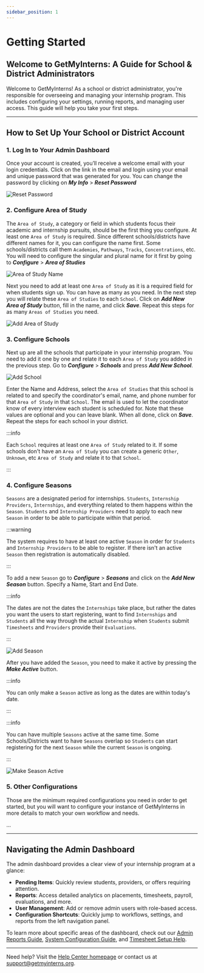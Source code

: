 ```yaml
---
sidebar_position: 1
---
```


# Getting Started

## Welcome to GetMyInterns: A Guide for School & District Administrators

Welcome to GetMyInterns! As a school or district administrator, you're responsible for overseeing and managing your internship program. This includes configuring your settings, running reports, and managing user access. This guide will help you take your first steps.

---

## How to Set Up Your School or District Account

### 1. Log In to Your Admin Dashboard

Once your account is created, you’ll receive a welcome email with your login credentials. Click on the link in the email and login using your email and unique password that was generated for you. You can change the password by clicking on **_My Info_** > **_Reset Password_**

![Reset Password](images/password-reset.png)

### 2. Configure Area of Study

The `Area of Study`, a category or field in which students focus their academic and internship pursuits, should be the first thing you configure. At least one `Area of Study` is required. Since different schools/districts have different names for it, you can configure the name first. Some schools/districts call them `Academies`, `Pathways`, `Tracks`, `Concentrations`, etc. You will need to configure the singular and plural name for it first by going to **_Configure_** > **_Area of Studies_**

![Area of Study Name](images/area-of-study-name.png)

Next you need to add at least one `Area of Study` as it is a required field for when students sign up. You can have as many as you need. In the next step you will relate these `Area of Studies` to each `School`. Click on **_Add New Area of Study_** button, fill in the name, and click **_Save_**. Repeat this steps for as many `Areas of Studies` you need.

![Add Area of Study](images/add-area-of-study.png)

### 3. Configure Schools

Next up are all the schools that participate in your internship program. You need to add it one by one and relate it to each `Area of Study` you added in the previous step. Go to **_Configure_** > **_Schools_** and press **_Add New School_**.

![Add School](images/add-school.png)

Enter the Name and Address, select the `Area of Studies` that this school is related to and specify the coordinator's email, name, and phone number for that `Area of Study` in that `School`. The email is used to let the coordinator know of every interview each student is scheduled for. Note that these values are optional and you can leave blank. When all done, click on **_Save_**. Repeat the steps for each school in your district.

:::info

Each `School` requires at least one `Area of Study` related to it. If some schools don't have an `Area of Study` you can create a generic `Other`, `Unknown`, etc `Area of Study` and relate it to that `School`.

:::

### 4. Configure Seasons

`Seasons` are a designated period for internships. `Students`, `Internship Providers`, `Internships`, and everything related to them happens within the `Season`. `Students` and `Internship Providers` need to apply to each new `Season` in order to be able to participate within that period.

:::warning

The system requires to have at least one active `Season` in order for `Students` and `Internship Providers` to be able to register. If there isn't an active `Season` then registration is automatically disabled.

:::

To add a new `Season` go to **_Configure_** > **_Seasons_** and click on the **_Add New Season_** button. Specify a Name, Start and End Date.

:::info

The dates are not the dates the `Internships` take place, but rather the dates you want the users to start registering, want to find `Internships` and `Students` all the way through the actual `Internship` when `Students` submit `Timesheets` and `Providers` provide their `Evaluations`.

:::

![Add Season](images/add-season.png)

After you have added the `Season`, you need to make it active by pressing the **_Make Active_** button.

:::info

You can only make a `Season` active as long as the dates are within today's date.

:::

:::info

You can have multiple `Seasons` active at the same time. Some Schools/Districts want to have `Seasons` overlap so `Students` can start registering for the next `Season` while the current `Season` is ongoing.

:::

![Make Season Active](images/make-season-active.png)

### 5. Other Configurations

Those are the minimum required configurations you need in order to get started, but you will want to configure your instance of GetMyInterns in more details to match your own workflow and needs.

...

---

## Navigating the Admin Dashboard

The admin dashboard provides a clear view of your internship program at a glance:

- **Pending Items**: Quickly review students, providers, or offers requiring attention.
- **Reports**: Access detailed analytics on placements, timesheets, payroll, evaluations, and more.
- **User Management**: Add or remove admin users with role-based access.
- **Configuration Shortcuts**: Quickly jump to workflows, settings, and reports from the left navigation panel.

To learn more about specific areas of the dashboard, check out our [Admin Reports Guide](#), [System Configuration Guide](#), and [Timesheet Setup Help](#).

---

Need help? Visit the [Help Center homepage](https://help.getmyinterns.org) or contact us at [support@getmyinterns.org](mailto:support@getmyinterns.org).
